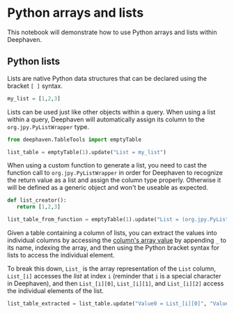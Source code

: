 # Python arrays and lists

This notebook will demonstrate how to use Python arrays and lists within Deephaven.

## Python lists

Lists are native Python data structures that can be declared using the bracket `[ ]` syntax.

```python
my_list = [1,2,3]
```

Lists can be used just like other objects within a query. When using a list within a query, Deephaven will automatically assign its column to the `org.jpy.PyListWrapper` type.

```python
from deephaven.TableTools import emptyTable

list_table = emptyTable(1).update("List = my_list")
```

When using a custom function to generate a list, you need to cast the function call to `org.jpy.PyListWrapper` in order for Deephaven to recognize the return value as a list and assign the column type properly. Otherwise it will be defined as a generic object and won't be useable as expected.

```python
def list_creator():
   return [1,2,3]

list_table_from_function = emptyTable(1).update("List = (org.jpy.PyListWrapper)list_creator()")
```

Given a table containing a column of lists, you can extract the values into individual columns by accessing the [column's array value](https://deephaven.io/core/docs/how-to-guides/work-with-arrays/) by appending `_` to its name, indexing the array, and then using the Python bracket syntax for lists to access the individual element.

To break this down, `List_` is the array representation of the `List` column, `List_[i]` accesses the _list_ at index `i` (reminder that `i` is a special character in Deephaven), and then `List_[i][0]`, `List_[i][1]`, and `List_[i][2]` access the individual elements of the list.

```python
list_table_extracted = list_table.update("Value0 = List_[i][0]", "Value1 = List_[i][1]", "Value2 = List_[i][2]")
```

